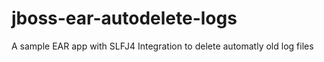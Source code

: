 jboss-ear-autodelete-logs
=========================

A sample EAR app with SLFJ4 Integration to delete automatly old log files
